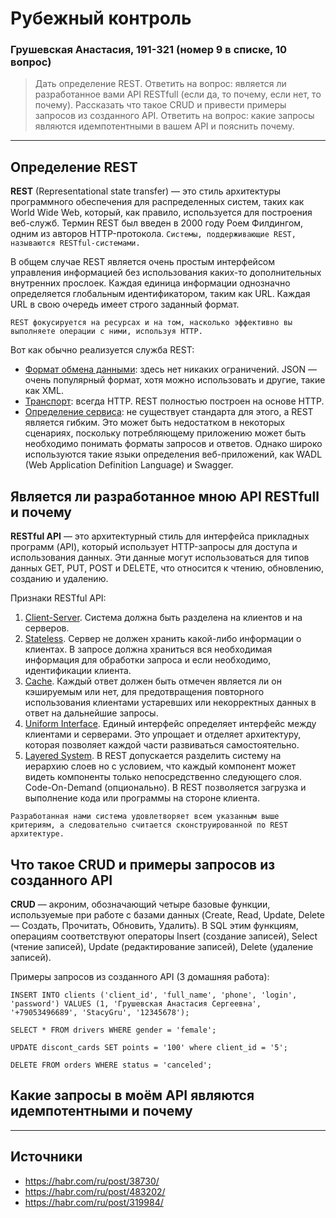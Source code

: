 # Рубежный контроль
### Грушевская Анастасия, 191-321 (номер 9 в списке, 10 вопрос)

>Дать определение REST. Ответить на вопрос: является ли разработанное вами API RESTfull (если да, то почему, если нет, то почему). Рассказать что такое CRUD и привести примеры запросов из созданного API. Ответить на вопрос: какие запросы являются идемпотентными в вашем API и пояснить почему.

---

## Определение REST

**REST** (Representational state transfer) — это стиль архитектуры программного обеспечения для распределенных систем, таких как World Wide Web, который, как правило, используется для построения веб-служб. Термин REST был введен в 2000 году Роем Филдингом, одним из авторов HTTP-протокола. `Системы, поддерживающие REST, называются RESTful-системами.`

В общем случае REST является очень простым интерфейсом управления информацией без использования каких-то дополнительных внутренних прослоек. Каждая единица информации однозначно определяется глобальным идентификатором, таким как URL. Каждая URL в свою очередь имеет строго заданный формат.

`REST фокусируется на ресурсах и на том, насколько эффективно вы выполняете операции с ними, используя HTTP.`

Вот как обычно реализуется служба REST:
- <ins>Формат обмена данными</ins>: здесь нет никаких ограничений. JSON — очень популярный формат, хотя можно использовать и другие, такие как XML.
- <ins>Транспорт</ins>: всегда HTTP. REST полностью построен на основе HTTP.
- <ins>Определение сервиса</ins>: не существует стандарта для этого, а REST является гибким. Это может быть недостатком в некоторых сценариях, поскольку потребляющему приложению может быть необходимо понимать форматы запросов и ответов. Однако широко используются такие языки определения веб-приложений, как WADL (Web Application Definition Language) и Swagger.

## Является ли разработанное мною API RESTfull и почему

**RESTful API** — это архитектурный стиль для интерфейса прикладных программ (API), который использует HTTP-запросы для доступа и использования данных. Эти данные могут использоваться для типов данных GET, PUT, POST и DELETE, что относится к чтению, обновлению, созданию и удалению.

Признаки RESTful API:
1.	<ins>Client-Server</ins>. Система должна быть разделена на клиентов и на серверов. 
2.	<ins>Stateless</ins>. Сервер не должен хранить какой-либо информации о клиентах. В запросе должна храниться вся необходимая информация для обработки запроса и если необходимо, идентификации клиента.
3.	<ins>Cache</ins>․ Каждый ответ должен быть отмечен является ли он кэшируемым или нет, для предотвращения повторного использования клиентами устаревших или некорректных данных в ответ на дальнейшие запросы.
4.	<ins>Uniform Interface</ins>. Единый интерфейс определяет интерфейс между клиентами и серверами. Это упрощает и отделяет архитектуру, которая позволяет каждой части развиваться самостоятельно.
5.	<ins>Layered System</ins>. В REST допускается разделить систему на иерархию слоев но с условием, что каждый компонент может видеть компоненты только непосредственно следующего слоя. 
Code-On-Demand (опционально). В REST позволяется загрузка и выполнение кода или программы на стороне клиента.

`Разработанная нами система удовлетворяет всем указанным выше критериям, а следовательно считается сконструированной по REST архитектуре.`

## Что такое CRUD и примеры запросов из созданного API

**CRUD** —  акроним, обозначающий четыре базовые функции, используемые при работе с базами данных (Create, Read, Update, Delete — Создать, Прочитать, Обновить, Удалить). В SQL этим функциям, операциям соответствуют операторы Insert (создание записей), Select (чтение записей), Update (редактирование записей), Delete (удаление записей).

Примеры запросов из созданного API (3 домашняя работа):

```
INSERT INTO clients ('client_id', 'full_name', 'phone', 'login', 'password') VALUES (1, 'Грушевская Анастасия Сергеевна', '+79053496689', 'StacyGru', '12345678'); 
```

```
SELECT * FROM drivers WHERE gender = 'female';
```

```
UPDATE discont_cards SET points = '100' where client_id = '5';
```

```
DELETE FROM orders WHERE status = 'canceled';
```

## Какие запросы в моём API являются идемпотентными и почему

---

## Источники
- https://habr.com/ru/post/38730/
- https://habr.com/ru/post/483202/
- https://habr.com/ru/post/319984/
